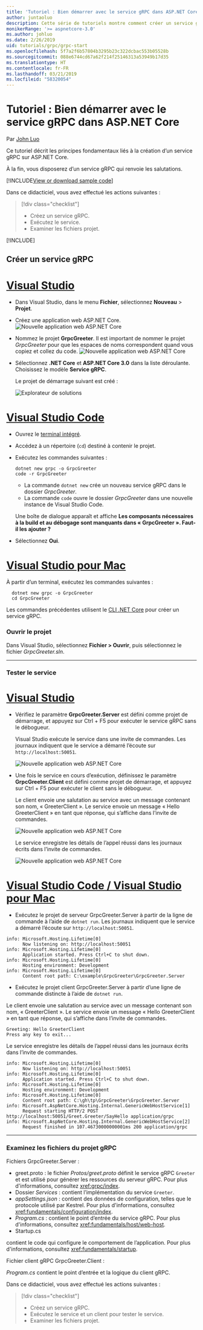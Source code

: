 ```yaml
---
title: 'Tutoriel : Bien démarrer avec le service gRPC dans ASP.NET Core'
author: juntaoluo
description: Cette série de tutoriels montre comment créer un service gRPC sur ASP.NET Core. Découvrez comment créer un projet de service gRPC, modifier un fichier proto et ajouter un appel duplex de diffusion en continu.
monikerRange: '>= aspnetcore-3.0'
ms.author: johluo
ms.date: 2/26/2019
uid: tutorials/grpc/grpc-start
ms.openlocfilehash: 5f7a2f6b57804b3295b23c322dcbac553b05528b
ms.sourcegitcommit: 088e6744cd67a62f214f25146313a53949b17d35
ms.translationtype: HT
ms.contentlocale: fr-FR
ms.lasthandoff: 03/21/2019
ms.locfileid: "58320054"
---
```

# <a name="tutorial-get-started-with-grpc-service-in-aspnet-core"></a>Tutoriel : Bien démarrer avec le service gRPC dans ASP.NET Core

Par [John Luo](https://github.com/juntaoluo)

Ce tutoriel décrit les principes fondamentaux liés à la création d’un service gRPC sur ASP.NET Core.

À la fin, vous disposerez d’un service gRPC qui renvoie les salutations.

[!INCLUDE[View or download sample code](~/includes/grpc/download.md)]

Dans ce didacticiel, vous avez effectué les actions suivantes :

> [!div class="checklist"]
> * Créez un service gRPC.
> * Exécutez le service.
> * Examiner les fichiers projet.

[!INCLUDE[](~/includes/net-core-prereqs-all-3.0.md)]

## <a name="create-a-grpc-service"></a>Créer un service gRPC

# <a name="visual-studiotabvisual-studio"></a>[Visual Studio](#tab/visual-studio)

* Dans Visual Studio, dans le menu **Fichier**, sélectionnez **Nouveau** > **Projet**.
* Créez une application web ASP.NET Core.
  ![Nouvelle application web ASP.NET Core](grpc-start/_static/np_3_0.1.png)
* Nommez le projet **GrpcGreeter**. Il est important de nommer le projet *GrpcGreeter* pour que les espaces de noms correspondent quand vous copiez et collez du code.
  ![Nouvelle application web ASP.NET Core](grpc-start/_static/np_3_0.2.png)
* Sélectionnez **.NET Core** et **ASP.NET Core 3.0** dans la liste déroulante. Choisissez le modèle **Service gRPC**.

  Le projet de démarrage suivant est créé :

  ![Explorateur de solutions](grpc-start/_static/se3.0.png)

# <a name="visual-studio-codetabvisual-studio-code"></a>[Visual Studio Code](#tab/visual-studio-code)

* Ouvrez le [terminal intégré](https://code.visualstudio.com/docs/editor/integrated-terminal).
* Accédez à un répertoire (`cd`) destiné à contenir le projet.
* Exécutez les commandes suivantes :

  ```console
  dotnet new grpc -o GrpcGreeter
  code -r GrpcGreeter
  ```

  * La commande `dotnet new` crée un nouveau service gRPC dans le dossier *GrpcGreeter*.
  * La commande `code` ouvre le dossier *GrpcGreeter* dans une nouvelle instance de Visual Studio Code.

  Une boîte de dialogue apparaît et affiche **Les composants nécessaires à la build et au débogage sont manquants dans « GrpcGreeter ». Faut-il les ajouter ?**
* Sélectionnez **Oui**.

# <a name="visual-studio-for-mactabvisual-studio-mac"></a>[Visual Studio pour Mac](#tab/visual-studio-mac)

À partir d’un terminal, exécutez les commandes suivantes :

```console
  dotnet new grpc -o GrpcGreeter
  cd GrpcGreeter
```

Les commandes précédentes utilisent le [CLI .NET Core](/dotnet/core/tools/dotnet) pour créer un service gRPC.

### <a name="open-the-project"></a>Ouvrir le projet

Dans Visual Studio, sélectionnez **Fichier > Ouvrir**, puis sélectionnez le fichier *GrpcGreeter.sln*.

<!-- End of VS tabs -->

---

### <a name="test-the-service"></a>Tester le service

# <a name="visual-studiotabvisual-studio"></a>[Visual Studio](#tab/visual-studio)

* Vérifiez le paramètre **GrpcGreeter.Server** est défini comme projet de démarrage, et appuyez sur Ctrl + F5 pour exécuter le service gRPC sans le débogueur.

  Visual Studio exécute le service dans une invite de commandes. Les journaux indiquent que le service a démarré l’écoute sur `http://localhost:50051`.

  ![Nouvelle application web ASP.NET Core](grpc-start/_static/server_start.png)

* Une fois le service en cours d’exécution, définissez le paramètre **GrpcGreeter.Client** est défini comme projet de démarrage, et appuyez sur Ctrl + F5 pour exécuter le client sans le débogueur.

  Le client envoie une salutation au service avec un message contenant son nom, « GreeterClient ». Le service envoie un message « Hello GreeterClient » en tant que réponse, qui s’affiche dans l’invite de commandes.

  ![Nouvelle application web ASP.NET Core](grpc-start/_static/client.png)

  Le service enregistre les détails de l’appel réussi dans les journaux écrits dans l’invite de commandes.

  ![Nouvelle application web ASP.NET Core](grpc-start/_static/server_complete.png)

# <a name="visual-studio-code--visual-studio-for-mactabvisual-studio-codevisual-studio-mac"></a>[Visual Studio Code / Visual Studio pour Mac](#tab/visual-studio-code+visual-studio-mac)

* Exécutez le projet de serveur GrpcGreeter.Server à partir de la ligne de commande à l’aide de `dotnet run`. Les journaux indiquent que le service a démarré l’écoute sur `http://localhost:50051`.

```console
info: Microsoft.Hosting.Lifetime[0]
      Now listening on: http://localhost:50051
info: Microsoft.Hosting.Lifetime[0]
      Application started. Press Ctrl+C to shut down.
info: Microsoft.Hosting.Lifetime[0]
      Hosting environment: Development
info: Microsoft.Hosting.Lifetime[0]
      Content root path: C:\example\GrpcGreeter\GrpcGreeter.Server
```

* Exécutez le projet client GrpcGreeter.Server à partir d’une ligne de commande distincte à l’aide de `dotnet run`.

Le client envoie une salutation au service avec un message contenant son nom, « GreeterClient ». Le service envoie un message « Hello GreeterClient » en tant que réponse, qui s’affiche dans l’invite de commandes.

```console
Greeting: Hello GreeterClient
Press any key to exit...
```

Le service enregistre les détails de l’appel réussi dans les journaux écrits dans l’invite de commandes.

```console
info: Microsoft.Hosting.Lifetime[0]
      Now listening on: http://localhost:50051
info: Microsoft.Hosting.Lifetime[0]
      Application started. Press Ctrl+C to shut down.
info: Microsoft.Hosting.Lifetime[0]
      Hosting environment: Development
info: Microsoft.Hosting.Lifetime[0]
      Content root path: C:\gh\tp\GrpcGreeter\GrpcGreeter.Server
info: Microsoft.AspNetCore.Hosting.Internal.GenericWebHostService[1]
      Request starting HTTP/2 POST http://localhost:50051/Greet.Greeter/SayHello application/grpc
info: Microsoft.AspNetCore.Hosting.Internal.GenericWebHostService[2]
      Request finished in 107.46730000000001ms 200 application/grpc
```

<!-- End of combined VS/Mac tabs -->

---

### <a name="examine-the-project-files-of-the-grpc-project"></a>Examinez les fichiers du projet gRPC

Fichiers GrpcGreeter.Server :

* greet.proto : le fichier *Protos/greet.proto* définit le service gRPC `Greeter` et est utilisé pour générer les ressources du serveur gRPC. Pour plus d'informations, consultez <xref:grpc/index>.
* Dossier *Services* : contient l’implémentation du service `Greeter`.
* *appSettings.json* : contient des données de configuration, telles que le protocole utilisé par Kestrel. Pour plus d'informations, consultez <xref:fundamentals/configuration/index>.
* *Program.cs* : contient le point d’entrée du service gRPC. Pour plus d'informations, consultez <xref:fundamentals/host/web-host>.
* Startup.cs

contient le code qui configure le comportement de l’application. Pour plus d'informations, consultez <xref:fundamentals/startup>.

Fichier client gRPC GrpcGreeter.Client :

*Program.cs* contient le point d’entrée et la logique du client gRPC.

Dans ce didacticiel, vous avez effectué les actions suivantes :

> [!div class="checklist"]
> * Créez un service gRPC.
> * Exécutez le service et un client pour tester le service.
> * Examiner les fichiers projet.
